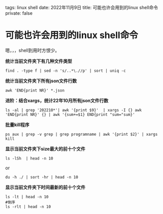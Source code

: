 tags: linux shell
date: 2022年11月9日
title: 可能也许会用到的linux shell命令
private: false

# 可能也许会用到的linux shell命令

嗯，，，shell到用时方恨少。



**统计当前文件夹下有几种文件类型**

```shell
find . -type f | sed -n 's/..*\.//p' | sort | uniq -c
```



**统计当前文件夹下所有json文件行数**

```shell
awk 'END{print NR}' *.json
```



**进阶：结合xargs，统计22年10月所有json文件行数**

```shell
ls -al | grep '202210*'| awk '{print $9}'  | xargs -I {} awk 'END{print NR}' {} | awk '{sum+=$1} END{print "sum="sum}'
```



**批量kill程序**

```shell
ps aux | grep -v grep | grep programname | awk '{print $2}' | xargs kill
```



**显示当前文件夹下size最大的前十个文件**

```shell
ls -lSh  | head -n 10
```

or

```shell
du -h ./ | sort -hr | head -n 10
```



**显示当前文件夹下时间最新的前十个文件**

```shell
ls -lt | head -n 10
#倒序 
ls -rlt | head -n 10
```

